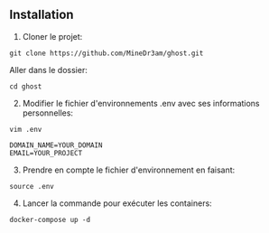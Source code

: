 ## Installation
1. Cloner le projet:
```
git clone https://github.com/MineDr3am/ghost.git
```
Aller dans le dossier:
```
cd ghost
```
2. Modifier le fichier d'environnements .env avec ses informations personnelles:
```
vim .env
```
```
DOMAIN_NAME=YOUR_DOMAIN
EMAIL=YOUR_PROJECT
```
3. Prendre en compte le fichier d'environnement en faisant:
```
source .env
```
4. Lancer la commande pour exécuter les containers:
```
docker-compose up -d
```
